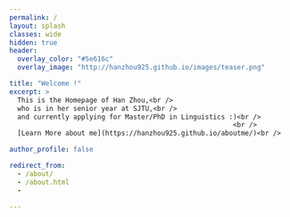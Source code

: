 ```yaml
---
permalink: /
layout: splash
classes: wide
hidden: true
header:
  overlay_color: "#5e616c"
  overlay_image: "http://hanzhou925.github.io/images/teaser.png"

title: "Welcome !"
excerpt: > 
  This is the Homepage of Han Zhou,<br />  
  who is in her senior year at SJTU,<br />  
  and currently applying for Master/PhD in Linguistics :)<br />  
                                                        <br /> 
  [Learn More about me](https://hanzhou925.github.io/aboutme/)<br />

author_profile: false

redirect_from: 
  - /about/
  - /about.html
  -
 
---
```


